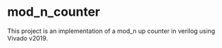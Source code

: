 # mod_n_counter

This project is an implementation of a mod_n up counter in verilog using Vivado v2019.
